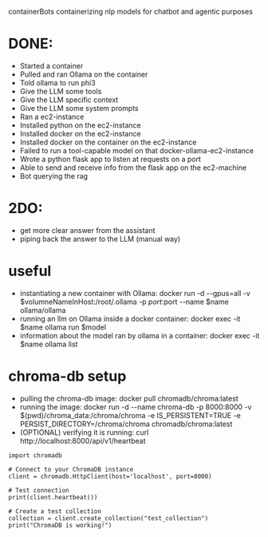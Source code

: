 containerBots
containerizing nlp models for chatbot and agentic purposes

# DONE:

* Started a container
* Pulled and ran Ollama on the container
* Told ollama to run phi3
* Give the LLM some tools
* Give the LLM specific context
* Give the LLM some system prompts
* Ran a ec2-instance
* Installed python on the ec2-instance
* Installed docker on the ec2-instance
* Installed docker on the container on the ec2-instance
* Failed to run a tool-capable model on that docker-ollama-ec2-instance
* Wrote a python flask app to listen at requests on a port
* Able to send and receive info from the flask app on the ec2-machine
* Bot querying the rag

# 2DO:
* get more clear answer from the assistant
* piping back the answer to the LLM (manual way)

# useful
* instantiating a new container with Ollama: docker run -d --gpus=all -v $volumneNameInHost:/root/.ollama -p $port:$port --name $name ollama/ollama
* running an llm on Ollama inside a docker container: docker exec -it $name ollama run $model
* information about the model ran by ollama in a container: docker exec -it $name ollama list

# chroma-db setup
* pulling the chroma-db image: docker pull chromadb/chroma:latest
* running the image: docker run -d --name chroma-db -p 8000:8000 -v $(pwd)/chroma_data:/chroma/chroma -e IS_PERSISTENT=TRUE -e PERSIST_DIRECTORY=/chroma/chroma chromadb/chroma:latest
* (OPTIONAL) verifying it is running: curl http://localhost:8000/api/v1/heartbeat
```
import chromadb

# Connect to your ChromaDB instance
client = chromadb.HttpClient(host='localhost', port=8000)

# Test connection
print(client.heartbeat())

# Create a test collection
collection = client.create_collection("test_collection")
print("ChromaDB is working!")
```
